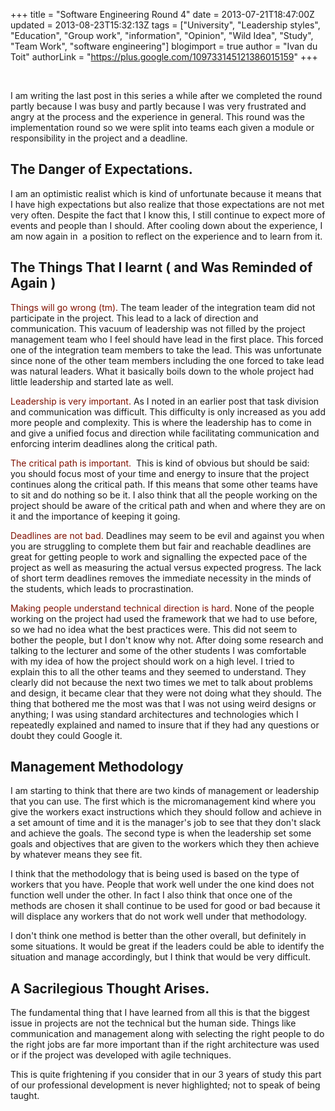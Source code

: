 +++
title = "Software Engineering Round 4"
date = 2013-07-21T18:47:00Z
updated = 2013-08-23T15:32:13Z
tags = ["University", "Leadership styles", "Education", "Group work", "information", "Opinion", "Wild Idea", "Study", "Team Work", "software engineering"]
blogimport = true 
author = "Ivan du Toit"
authorLink = "https://plus.google.com/109733145121386015159"
+++

<br />

<p>I am writing the last post in this series a while after we completed the round partly because I was busy and partly because I was very frustrated and angry at the process and the experience in general. This round was the implementation round so we were split into teams each given a module or responsibility in the project and a deadline.
</p>

<h2>The Danger of Expectations.</h2>

<p>I am an optimistic realist which is kind of unfortunate because it means that I have high expectations but also realize that those expectations are not met very often. Despite the fact that I know this, I still continue to expect more of events and people than I should. After cooling down about the experience, I am now again in &nbsp;a position to reflect on the experience and to learn from it.
</p>

<h2>The Things That I learnt ( and Was Reminded of Again )</h2>

<p>
	<span style="color: #7F1000;">Things will go wrong (tm).</span> The team leader of the integration team did not participate in the project. This lead to a lack of direction and communication. This vacuum of leadership was not filled by the project management team who I feel should have lead in the first place. This forced one of the integration team members to take the lead. This was unfortunate since none of the other team members including the one forced to take lead was natural leaders. What it basically boils down to the whole project had little leadership and started late as well.&nbsp;
</p>
<p>
	<span style="color: #7F1000;">Leadership is very important.</span>&nbsp;As I noted in an earlier post that task division and communication was difficult. This difficulty is only increased as you add more people and complexity. This is where the leadership has to come in and give a unified focus and direction while facilitating communication and enforcing interim deadlines along the critical path.
</p>
<p>
	<span style="color: #7F1000;">The critical path is important.</span>
	&nbsp;This is kind of obvious but should be said: you should focus most of your time and energy to insure that the project continues along the critical path. If this means that some other teams have to sit and do nothing so be it. I also think that all the people working on the project should be aware of the critical path and when and where they are on it and the importance of keeping it going.
</p>
<p>
	<span style="color: #7F1000;">Deadlines are not bad.</span>&nbsp;Deadlines may seem to be evil and against you when you are struggling to complete them but fair and reachable deadlines are great for getting people to work and signalling the expected pace of the project as well as measuring the actual versus expected progress. The lack of short term deadlines removes the immediate necessity in the minds of the students, which leads to procrastination.
</p>
<p>
	<span style="color: #7F1000;">Making people understand technical direction is hard.</span>&nbsp;None of the people working on the project had used the framework that we had to use before, so we had no idea what the best practices were. This did not seem to bother the people, but I don't know why not. After doing some research and talking to the lecturer and some of the other students I was comfortable with my idea of how the project should work on a high level. I tried to explain this to all the other teams and they seemed to understand. They clearly did not because the next two times we met to talk about problems and design, it became clear that they were not doing what they should. The thing that bothered me the most was that I was not using weird designs or anything; I was using standard architectures and technologies which I repeatedly explained and named to insure that if they had any questions or doubt they could Google it.
</p>

<h2>Management Methodology</h2>

<p>I am starting to think that there are two kinds of management or leadership that you can use. The first which is the micromanagement kind where you give the workers exact instructions which they should follow and achieve in a set amount of time and it is the manager's job to see that they don't slack and achieve the goals. The second type is when the leadership set some goals and objectives that are given to the workers which they then achieve by whatever means they see fit.
</p>
<p>I think that the methodology that is being used is based on the type of workers that you have. People that work well under the one kind does not function well under the other. In fact I also think that once one of the methods are chosen it shall continue to be used for good or bad because it will displace any workers that do not work well under that methodology.
</p>
<p>I don't think one method is better than the other overall, but definitely in some situations. It would be great if the leaders could be able to identify the situation and manage accordingly, but I think that would be very difficult.
</p>
<h2>A Sacrilegious Thought Arises.</h2>
<p>The fundamental thing that I have learned from all this is that the biggest issue in projects are not the technical but the human side. Things like communication and management along with selecting the right people to do the right jobs are far more important than if the right architecture was used or if the project was developed with agile techniques.
</p>
<p>This is quite frightening if you consider that in our 3 years of study this part of our professional development is never highlighted; not to speak of being taught.
</p>
